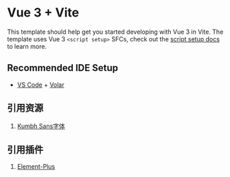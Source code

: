 # Vue 3 + Vite

This template should help get you started developing with Vue 3 in Vite. The template uses Vue 3 `<script setup>` SFCs, check out the [script setup docs](https://v3.vuejs.org/api/sfc-script-setup.html#sfc-script-setup) to learn more.

## Recommended IDE Setup

- [VS Code](https://code.visualstudio.com/) + [Volar](https://marketplace.visualstudio.com/items?itemName=Vue.volar)

## 引用资源
1. [Kumbh Sans字体](https://fonts.google.com/specimen/Kumbh+Sans?query=Kumbh)

## 引用插件
1. [Element-Plus](https://element-plus.org/zh-CN/guide/installation.html#%E7%89%88%E6%9C%AC)